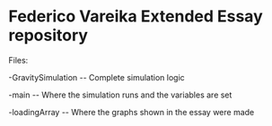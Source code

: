 # Federico Vareika Extended Essay repository

Files:


-GravitySimulation -- Complete simulation logic

-main -- Where the simulation runs and the variables are set

-loadingArray -- Where the graphs shown in the essay were made

